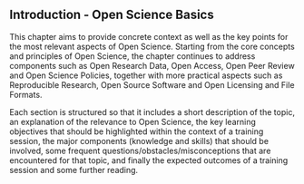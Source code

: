 ## Introduction - Open Science Basics

This chapter aims to provide concrete context as well as the key points for the most relevant aspects of Open Science. Starting from the core concepts and principles of Open Science, the chapter continues to address components such as Open Research Data, Open Access, Open Peer Review and Open Science Policies, together with more practical aspects such as Reproducible Research, Open Source Software and Open Licensing and File Formats.

Each section is structured so that it includes a short description of the topic, an explanation of the relevance to Open Science, the key learning objectives that should be highlighted within the context of a training session, the major components (knowledge and skills) that should be involved, some frequent questions/obstacles/misconceptions that are encountered for that topic, and finally the expected outcomes of a training session and some further reading.
